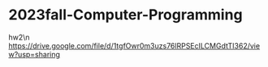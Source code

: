 # 2023fall-Computer-Programming

hw2\n
https://drive.google.com/file/d/1tgfOwr0m3uzs76lRPSEcILCMGdtTI362/view?usp=sharing
